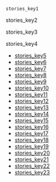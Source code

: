```ngMeta
stories_key1
```

stories_key2


stories_key3


stories_key4
* [stories_key5](https://drive.google.com/open?id=0B1XBdeTOOHL3eFVxWVYwTXpoRjA)
* [stories_key6](https://drive.google.com/open?id=0B1XBdeTOOHL3WU5adGM0enJvbTQ)
* [stories_key7](https://drive.google.com/open?id=0B1XBdeTOOHL3VXRSYXVaUXFYelk)
* [stories_key8](https://drive.google.com/open?id=0B1XBdeTOOHL3c3VLTmRtNGRxVmc)
* [stories_key9](https://drive.google.com/open?id=0B1XBdeTOOHL3TFFEd2loS3Uzb00)
* [stories_key10](https://drive.google.com/open?id=0B1XBdeTOOHL3cG9ZcUZJN3U1Q0E)
* [stories_key11](https://drive.google.com/open?id=0B1XBdeTOOHL3OVo2ZEVtLXRHc0E)
* [stories_key12](https://drive.google.com/open?id=0B1XBdeTOOHL3UlNfZzNLTTZZZXc)
* [stories_key13](https://drive.google.com/open?id=0B1XBdeTOOHL3dy12dDFDUVJKWnc)
* [stories_key14](https://drive.google.com/open?id=0B1XBdeTOOHL3Vks0WW1HTHd0d00)
* [stories_key15](https://drive.google.com/open?id=0B1XBdeTOOHL3RTAtTDY4YzdrXzQ)
* [stories_key16](https://drive.google.com/open?id=0B1XBdeTOOHL3RHFXSExCek9fTFU)
* [stories_key17](https://drive.google.com/open?id=0B1XBdeTOOHL3dlYwQ1M3VWZHSGc)
* [stories_key18](https://drive.google.com/open?id=0B1XBdeTOOHL3SjZCWGFCbkZ2Zkk)
* [stories_key19](https://drive.google.com/open?id=0B1XBdeTOOHL3Vk5zSEhESmRtelk)
* [stories_key20](https://drive.google.com/open?id=0B1XBdeTOOHL3N2ptRVZoOWZNaHc)
* [stories_key21](https://drive.google.com/open?id=0B1XBdeTOOHL3SlFHa1EwM1J2dlE)
* [stories_key22](https://drive.google.com/open?id=0B1XBdeTOOHL3ZzkxQi1YcGFVdEU)
* [stories_key23](https://drive.google.com/open?id=0B1XBdeTOOHL3bkM4VThGWHZpMFU)
